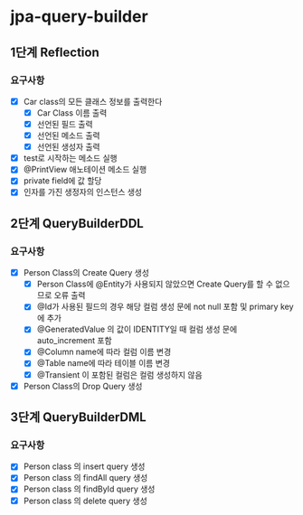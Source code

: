 # jpa-query-builder

## 1단계 Reflection

### 요구사항

- [X] Car class의 모든 클래스 정보를 출력한다
  - [X] Car Class 이름 출력
  - [X] 선언된 필드 출력
  - [X] 선언된 메소드 출력
  - [X] 선언된 생성자 출력
- [X] test로 시작하는 메소드 실행
- [X] @PrintView 애노테이션 메소드 실행
- [X] private field에 값 할당
- [X] 인자를 가진 생정자의 인스턴스 생성

## 2단계 QueryBuilderDDL

### 요구사항

- [X] Person Class의 Create Query 생성
  - [X] Person Class에 @Entity가 사용되지 않았으면 Create Query를 할 수 없으므로 오류 출력
  - [X] @Id가 사용된 필드의 경우 해당 컬럼 생성 문에 not null 포함 및 primary key에 추가
  - [X] @GeneratedValue 의 값이 IDENTITY일 때 컬럼 생성 문에 auto_increment 포함
  - [X] @Column name에 따라 컬럼 이름 변경 
  - [X] @Table name에 따라 테이블 이름 변경
  - [X] @Transient 이 포함된 컬럼은 컬럼 생성하지 않음
- [X] Person Class의 Drop Query 생성

## 3단계 QueryBuilderDML

### 요구사항

- [X] Person class 의 insert query 생성
- [X] Person class 의 findAll query 생성
- [X] Person class 의 findById query 생성
- [X] Person class 의 delete query 생성
